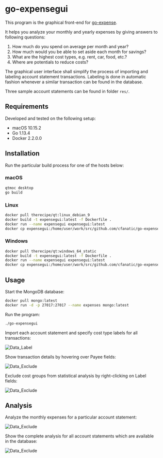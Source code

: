 # go-expensegui

This program is the graphical front-end for [go-expense](https://github.com/cfanatic/go-expense).

It helps you analyze your monthly and yearly expenses by giving answers to following questions:

1. How much do you spend on average per month and year?
2. How much would you be able to set aside each month for savings?
3. What are the highest cost types, e.g. rent, car, food, etc.?
4. Where are potentials to reduce costs?

The graphical user interface shall simplify the process of importing and labeling account statement transactions.
Labeling is done in automatic fashion whenever a similar transaction can be found in the database.

Three sample account statements can be found in folder `res/`.

## Requirements

Developed and tested on the following setup:

- macOS 10.15.2
- Go 1.13.4
- Docker 2.2.0.0

## Installation

Run the particular build process for one of the hosts below:

### macOS

```bash
qtmoc desktop
go build
```

### Linux

```bash
docker pull therecipe/qt:linux_debian_9
docker build -t expensegui:latest -f Dockerfile .
docker run --name expensegui expensegui:latest
docker cp expensegui:/home/user/work/src/github.com/cfanatic/go-expensegui/deploy/linux/go-expensegui .
```

### Windows

```bash
docker pull therecipe/qt:windows_64_static
docker build -t expensegui:latest -f Dockerfile .
docker run --name expensegui expensegui:latest
docker cp expensegui:/home/user/work/src/github.com/cfanatic/go-expensegui/deploy/windows/go-expensegui.exe .
```

## Usage

Start the MongoDB database:

```bash
docker pull mongo:latest
docker run -d -p 27017:27017 --name expenses mongo:latest
```

Run the program:

```bash
./go-expensegui
```

Import each account statement and specify cost type labels for all transactions:

![Data_Label](https://raw.githubusercontent.com/cfanatic/go-expensegui/master/res/go-expensegui-1.png)

Show transaction details by hovering over Payee fields:

![Data_Exclude](https://raw.githubusercontent.com/cfanatic/go-expensegui/master/res/go-expensegui-3.png)

Exclude cost groups from statistical analysis by right-clicking on Label fields:

![Data_Exclude](https://raw.githubusercontent.com/cfanatic/go-expensegui/master/res/go-expensegui-2.png)

## Analysis

Analyze the monthly expenses for a particular account statement:

![Data_Exclude](https://raw.githubusercontent.com/cfanatic/go-expensegui/master/res/go-expensegui-4.png)

Show the complete analysis for all account statements which are available in the database:

![Data_Exclude](https://raw.githubusercontent.com/cfanatic/go-expensegui/master/res/go-expensegui-5.png)
